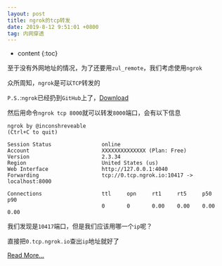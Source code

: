 ```yaml
---
layout: post
title: ngrok的tcp转发
date: 2019-8-12 9:51:01 +0800
tag: 内网穿透
---
```


* content
{:toc}

至于没有外网地址的情况，为了还要用`zul_remote`，我们考虑使用`ngrok`

众所周知，`ngrok`是可以`TCP`转发的

`P.S.`:`ngrok`已经扔到`GitHub`上了，[Download](https://github.com/zhuchengyang0207/resource/blob/master/ngrok.exe)

然后用命令`ngrok tcp 8000`就可以转发`8000`端口，会有以下信息

```plain
ngrok by @inconshreveable                                                                               (Ctrl+C to quit)

Session Status                online
Account                       XXXXXXXXXXXXXX (Plan: Free)
Version                       2.3.34
Region                        United States (us)
Web Interface                 http://127.0.0.1:4040
Forwarding                    tcp://0.tcp.ngrok.io:10417 -> localhost:8000

Connections                   ttl     opn     rt1     rt5     p50     p90
                              0       0       0.00    0.00    0.00    0.00
```
我们发现是`10417`端口，但是我们应该用哪一个`ip`呢？

直接把`0.tcp.ngrok.io`查出`ip`地址就好了

[Read More...](https://site.ip138.com/0.tcp.ngrok.io/)